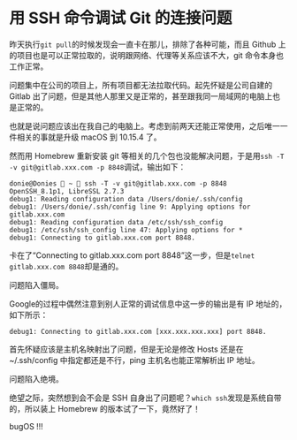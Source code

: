 # 用 SSH 命令调试 Git 的连接问题


昨天执行`git pull`的时候发现会一直卡在那儿，排除了各种可能，而且 Github 上的项目也是可以正常拉取的，说明跟网络、代理等关系应该不大，git 命令本身也工作正常。

问题集中在公司的项目上，所有项目都无法拉取代码。起先怀疑是公司自建的 Gitlab 出了问题，但是其他人那里又是正常的，甚至跟我同一局域网的电脑上也是正常的。

也就是说问题应该出在我自己的电脑上。考虑到前两天还能正常使用，之后唯一一件相关的事就是升级 macOS 到 10.15.4 了。

然而用 Homebrew 重新安装 git 等相关的几个包也没能解决问题，于是用`ssh -T -v git@gitlab.xxx.com -p 8848`调试，输出如下：

```
donie@Donies  ~  ssh -T -v git@gitlab.xxx.com -p 8848
OpenSSH_8.1p1, LibreSSL 2.7.3
debug1: Reading configuration data /Users/donie/.ssh/config
debug1: /Users/donie/.ssh/config line 9: Applying options for gitlab.xxx.com
debug1: Reading configuration data /etc/ssh/ssh_config
debug1: /etc/ssh/ssh_config line 47: Applying options for *
debug1: Connecting to gitlab.xxx.com port 8848.
```

卡在了“Connecting to gitlab.xxx.com port 8848”这一步，但是`telnet gitlab.xxx.com 8848`却是通的。

问题陷入僵局。

Google的过程中偶然注意到别人正常的调试信息中这一步的输出是有 IP 地址的，如下所示：

```
debug1: Connecting to gitlab.xxx.com [xxx.xxx.xxx.xxx] port 8848.
```

首先怀疑应该是主机名映射出了问题，但是无论是修改 Hosts 还是在 ~/.ssh/config 中指定都还是不行，ping 主机名也能正常解析出 IP 地址。

问题陷入绝境。

绝望之际，突然想到会不会是 SSH 自身出了问题呢？`which ssh`发现是系统自带的，所以装上 Homebrew 的版本试了一下，竟然好了！

bugOS !!!
